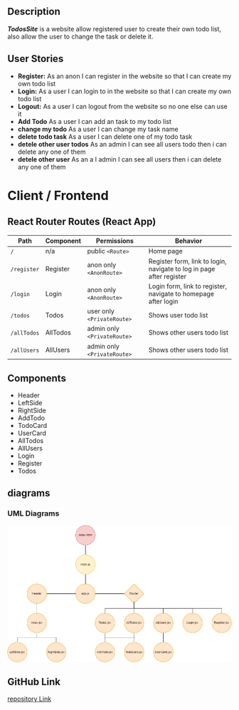 ## Description

**_TodosSite_** is a website allow registered user to create their own todo list, also allow the user to change the task or delete it.

## User Stories

- **Register:** As an anon I can register in the website so that I can create my own todo list
- **Login:** As a user I can login to in the website so that I can create my own todo list
- **Logout:** As a user I can logout from the website so no one else can use it
- **Add Todo** As a user I can add an task to my todo list
- **change my todo** As a user I can change my task name
- **delete todo task** As a user I can delete one of my todo task
- **detele other user todos** As an admin I can see all users todo then i can delete any one of them
- **detele other user** As an a I admin I can see all users then i can delete any one of them

# Client / Frontend

## React Router Routes (React App)

| Path        | Component | Permissions                 | Behavior                                                             |
| ----------- | --------- | --------------------------- | -------------------------------------------------------------------- |
| `/`         | n/a       | public `<Route>`            | Home page                                                            |
| `/register` | Register  | anon only `<AnonRoute>`     | Register form, link to login, navigate to log in page after register |
| `/login`    | Login     | anon only `<AnonRoute>`     | Login form, link to register, navigate to homepage after login       |
| `/todos`    | Todos     | user only `<PrivateRoute>`  | Shows user todo list                                                 |
| `/allTodos` | AllTodos  | admin only `<PrivateRoute>` | Shows other users todo list                                          |
| `/allUsers` | AllUsers  | admin only `<PrivateRoute>` | Shows other users todo list                                          |

## Components

- Header
- LeftSide
- RightSide
- AddTodo
- TodoCard
- UserCard
- AllTodos
- AllUsers
- Login
- Register
- Todos

## diagrams

### UML Diagrams

 <img src="./public/UML.png" alt="UML Diagram" style="zoom:75%;" />

## GitHub Link

[repository Link](https://github.com/Mohammed-Almuziny/w09d01)

